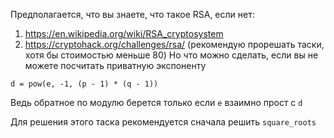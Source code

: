Предполагается, что вы знаете, что такое RSA, если нет:
1) https://en.wikipedia.org/wiki/RSA_cryptosystem
2) https://cryptohack.org/challenges/rsa/ (рекомендую прорешать таски, хотя бы стоимостью меньше 80)
Но что можно сделать, если вы не можете посчитать приватную экспоненту
```
d = pow(e, -1, (p - 1) * (q - 1))
```
Ведь обратное по модулю берется только если `e` взаимно прост с `d`

Для решения этого таска рекомендуется сначала решить `square_roots`